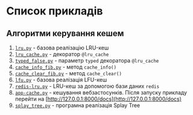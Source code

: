 # Список прикладів

## Алгоритми керування кешем

1. [`lru.py`](/Chapter_07/lru.py) - базова реалізацію LRU-кеш
2. [`lru_cache.py`](/Chapter_07/lru_cache.py) - декоратор `@lru_cache`
3. [`typed_false.py`](/Chapter_07/typed_false.py) - параметр `typed` декоратора `@lru_cache`
4. [`cache_info_fib.py`](/Chapter_07/cache_info_fib.py) - метод `cache_info()`
5. [`cache_clear_fib.py`](/Chapter_07/cache_clear_fib.py) - метод `cache_clear()`
6. [`lfu.py`](/Chapter_07/lfu.py) - базова реалізація LFU-кеш
7. [`redis-lru.py`](/Chapter_07/redis-lru.py) - LRU-кеш за допомогою бази даних `redis`
8. [`app-cache.py`](/Chapter_07/app-cache.py) - кешування вебзастосунків. Після запуску прикладу перейти на [http://127.0.0.1:8000/docs](http://127.0.0.1:8000/docs)
9. [`splay_tree.py`](/Chapter_07/splay_tree.py) - програмна реалізація Splay Tree
